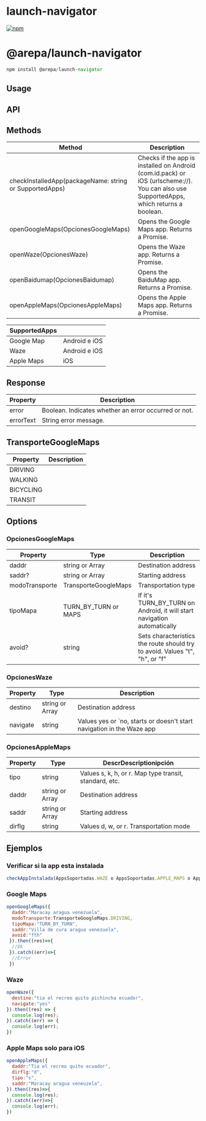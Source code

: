 # launch-navigator

<a href="https://www.npmjs.com/package/@arepa/time-range">
    <img src="https://img.shields.io/npm/dt/@arepa/time-range.svg?label=npm%20downloads" alt="npm">
</a>

# @arepa/launch-navigator

```javascript
npm install @arepa/launch-navigator
```
## Usage
## API
## Methods

| Method | Description |
| ------ | ----------- |
| checkInstalledApp(packageName: string or SupportedApps) | Checks if the app is installed on Android (com.id.pack) or iOS (urlscheme://). You can also use SupportedApps, which returns a boolean. |
| openGoogleMaps(OpcionesGoogleMaps) | Opens the Google Maps app. Returns a Promise. |
| openWaze(OpcionesWaze) | Opens the Waze app. Returns a Promise. |
| openBaidumap(OpcionesBaidumap) | Opens the BaiduMap app. Returns a Promise. |
| openAppleMaps(OpcionesAppleMaps) | Opens the Apple Maps app. Returns a Promise. |

| SupportedApps | |
| -------------- | - |
| Google Map | Android e iOS |
| Waze | Android e iOS |
| Apple Maps | iOS |


## Response
| Property | Description |
| --------- | ----------- |
| error | Boolean. Indicates whether an error occurred or not. |
| errorText | String error message. |

## TransporteGoogleMaps
| Property | Description |
| --------- | ----------- |
| DRIVING | |
| WALKING | |
| BICYCLING | |
| TRANSIT | |

## Options
### OpcionesGoogleMaps
| Property | Type | Description |
| --------- | ---- | ----------- |
| daddr | string or Array<string> | Destination address |
| saddr? | string or Array<string> | Starting address |
| modoTransporte | TransporteGoogleMaps | Transportation type |
| tipoMapa | TURN_BY_TURN or MAPS | If it's TURN_BY_TURN on Android, it will start navigation automatically | 
| avoid? | string | Sets characteristics the route should try to avoid. Values "t", "h", or "f" |

### OpcionesWaze
| Property | Type | Description |
| --------- | ---- | ----------- |
| destino | string or Array<string> | Destination address |
| navigate | string | Values yes or `no, starts or doesn't start navigation in the Waze app |

### OpcionesAppleMaps
| Property | Type | DescrDescriptionipción |
| --------- | ---- | ----------- |
| tipo | string | Values s, k, h, or r. Map type transit, standard, etc. |
| daddr | string or Array<string> | Destination address |
| saddr | string or Array<string> | Starting address |
| dirflg | string | Values d, w, or r. Transportation mode |

## Ejemplos
### Verificar si la app esta instalada
```javascript
checkAppInstalada(AppsSoportadas.WAZE o AppsSoportadas.APPLE_MAPS o AppsSoportadas.BAIDUMAP o AppsSoportadas.GOOGLE_MAPS): boolean
```

### Google Maps
```javascript
openGoogleMaps({
  daddr:"Maracay aragua venezuela",
  modoTransporte:TransporteGoogleMaps.DRIVING,
  tipoMapa:"TURN_BY_TURN",
  saddr:"Villa de cura aragua venezuela",
  avoid:"fth"
 }).then((res)=>{
  //Ok
 }).catch((err)=>{
  //Error
 })  
```

### Waze
```javascript
openWaze({
  destino:"tia el recreo quito pichincha ecuador",
  navigate:"yes"
}).then((res) => {
  console.log(res);
}).catch((err) => {
  console.log(err);
})
```

### Apple Maps solo para iOS
```javascript
openAppleMaps({
  daddr:"Tia el recreo quito ecuador",
  dirflg:"d",
  tipo:"s",
  saddr:"Maracay aragua veneuzela",
}).then((res)=>{
  console.log(res);
}).catch((err)=>{
  console.log(err);
})
```